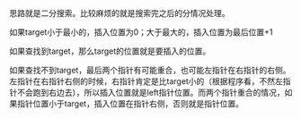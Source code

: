 思路就是二分搜索。比较麻烦的就是搜索完之后的分情况处理。

如果target小于最小的，插入位置为0；大于最大的，插入位置为最后位置+1

如果查找到target，那么target的位置就是要插入的位置。

如果查找不到target，最后两个指针有可能重合，也可能左指针在右指针的右侧。左指针在右指针右侧的时候，右指针肯定是比target小的（根据程序看，不然左指针不会跑到右边去），所以插入位置就是left指针位置。而两个指针重合的情况，如果指针位置小于target，插入位置在指针右侧，否则就是指针位置。
